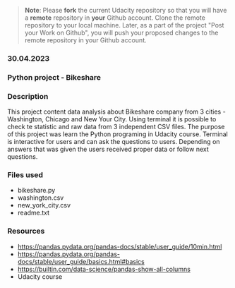 >**Note**: Please **fork** the current Udacity repository so that you will have a **remote** repository in **your** Github account. Clone the remote repository to your local machine. Later, as a part of the project "Post your Work on Github", you will push your proposed changes to the remote repository in your Github account.

### 30.04.2023

### Python project - Bikeshare


### Description
This project content data analysis about Bikeshare company from 3 cities - Washington, Chicago and New Your City. Using terminal it is possible to check te statistic and raw data from 3 independent CSV files. The purpose of this project was learn the Python programing in Udacity course. Terminal is interactive for users and can ask the questions to users. Depending on answers that was given the users received proper data or follow next questions.

### Files used
- bikeshare.py 
- washington.csv 
- new_york_city.csv 
- readme.txt

### Resources
- https://pandas.pydata.org/pandas-docs/stable/user_guide/10min.html
- https://pandas.pydata.org/pandas-docs/stable/user_guide/basics.html#basics
- https://builtin.com/data-science/pandas-show-all-columns
- Udacity course

